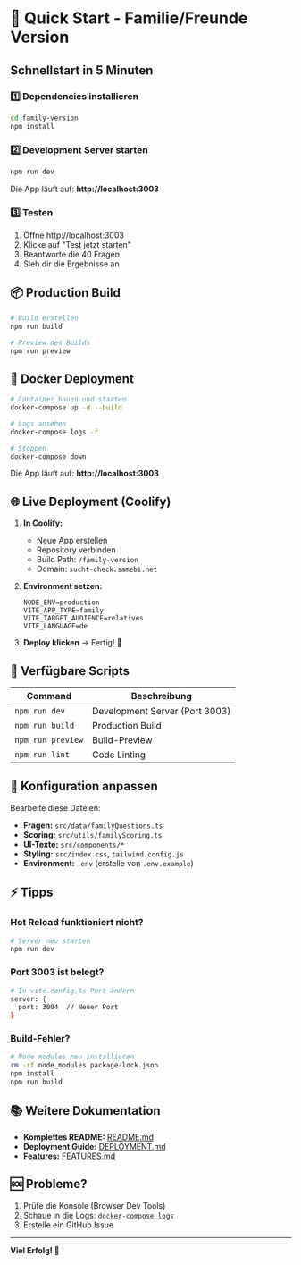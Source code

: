 # 🚀 Quick Start - Familie/Freunde Version

## Schnellstart in 5 Minuten

### 1️⃣ Dependencies installieren

```bash
cd family-version
npm install
```

### 2️⃣ Development Server starten

```bash
npm run dev
```

Die App läuft auf: **http://localhost:3003**

### 3️⃣ Testen

1. Öffne http://localhost:3003
2. Klicke auf "Test jetzt starten"
3. Beantworte die 40 Fragen
4. Sieh dir die Ergebnisse an

## 📦 Production Build

```bash
# Build erstellen
npm run build

# Preview des Builds
npm run preview
```

## 🐳 Docker Deployment

```bash
# Container bauen und starten
docker-compose up -d --build

# Logs ansehen
docker-compose logs -f

# Stoppen
docker-compose down
```

Die App läuft auf: **http://localhost:3003**

## 🌐 Live Deployment (Coolify)

1. **In Coolify:**
   - Neue App erstellen
   - Repository verbinden
   - Build Path: `/family-version`
   - Domain: `sucht-check.samebi.net`

2. **Environment setzen:**
   ```
   NODE_ENV=production
   VITE_APP_TYPE=family
   VITE_TARGET_AUDIENCE=relatives
   VITE_LANGUAGE=de
   ```

3. **Deploy klicken** → Fertig! 🎉

## 📝 Verfügbare Scripts

| Command | Beschreibung |
|---------|--------------|
| `npm run dev` | Development Server (Port 3003) |
| `npm run build` | Production Build |
| `npm run preview` | Build-Preview |
| `npm run lint` | Code Linting |

## 🔧 Konfiguration anpassen

Bearbeite diese Dateien:

- **Fragen:** `src/data/familyQuestions.ts`
- **Scoring:** `src/utils/familyScoring.ts`
- **UI-Texte:** `src/components/*`
- **Styling:** `src/index.css`, `tailwind.config.js`
- **Environment:** `.env` (erstelle von `.env.example`)

## ⚡ Tipps

### Hot Reload funktioniert nicht?
```bash
# Server neu starten
npm run dev
```

### Port 3003 ist belegt?
```bash
# In vite.config.ts Port ändern
server: {
  port: 3004  // Neuer Port
}
```

### Build-Fehler?
```bash
# Node modules neu installieren
rm -rf node_modules package-lock.json
npm install
npm run build
```

## 📚 Weitere Dokumentation

- **Komplettes README:** [README.md](./README.md)
- **Deployment Guide:** [DEPLOYMENT.md](./DEPLOYMENT.md)
- **Features:** [FEATURES.md](./FEATURES.md)

## 🆘 Probleme?

1. Prüfe die Konsole (Browser Dev Tools)
2. Schaue in die Logs: `docker-compose logs`
3. Erstelle ein GitHub Issue

---

**Viel Erfolg! 💙**








